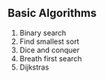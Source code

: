 ## Basic Algorithms ##

1. Binary search
2. Find smallest sort
3. Dice and conquer
4. Breath first search
5. Dijkstras 
